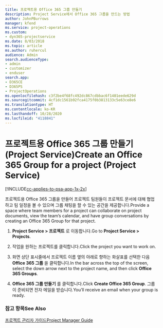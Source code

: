 ```yaml
---
title: 프로젝트용 Office 365 그룹 만들기
description: Project Service에서 Office 365 그룹을 만드는 방법
author: JohnPBurrows
manager: kfend
ms.service: project-operations
ms.custom:
- dyn365-projectservice
ms.date: 8/03/2018
ms.topic: article
ms.author: ruhercul
audience: Admin
search.audienceType:
- admin
- customizer
- enduser
search.app:
- D365CE
- D365PS
- ProjectOperations
ms.openlocfilehash: c3f2be4f68fc492dc867cdbbac6f1401eede629d
ms.sourcegitcommit: 4cf1dc1561b92fca4175f0b3813133c5e63ce8e6
ms.translationtype: HT
ms.contentlocale: ko-KR
ms.lasthandoff: 10/28/2020
ms.locfileid: "4118841"
---
```

# <a name="create-an-office-365-group-for-a-project-project-service"></a><span data-ttu-id="50eb6-103">프로젝트용 Office 365 그룹 만들기 (Project Service)</span><span class="sxs-lookup"><span data-stu-id="50eb6-103">Create an Office 365 Group for a project (Project Service)</span></span>

[!INCLUDE[cc-applies-to-psa-app-1x-2x](../includes/cc-applies-to-psa-app-1x-2x.md)]

<span data-ttu-id="50eb6-104">프로젝트용 Office 365 그룹을 만들어 프로젝트 팀원들이 프로젝트 문서에 대해 협업하고 팀 일정을 볼 수 있으며 그룹 채팅을 할 수 있는 공간을 제공합니다.</span><span class="sxs-lookup"><span data-stu-id="50eb6-104">Provide a space where team members for a project can collaborate on project documents, view the team’s calendar, and have group conversations by creating an Office 365 Group for that project.</span></span>  
  
1.  <span data-ttu-id="50eb6-105">**Project Service > 프로젝트** 로 이동합니다.</span><span class="sxs-lookup"><span data-stu-id="50eb6-105">Go to **Project Service > Projects**.</span></span>  
  
2.  <span data-ttu-id="50eb6-106">작업을 원하는 프로젝트를 클릭합니다.</span><span class="sxs-lookup"><span data-stu-id="50eb6-106">Click the project you want to work on.</span></span>  
  
3.  <span data-ttu-id="50eb6-107">화면 상단 표시줄에서 프로젝트 이름 옆의 아래로 향하는 화살표를 선택한 다음 **Office 365 그룹** 을 클릭합니다.</span><span class="sxs-lookup"><span data-stu-id="50eb6-107">In the bar across the top of the screen, select the down arrow next to the project name, and then click **Office 365 Groups**.</span></span>  
  
4.  <span data-ttu-id="50eb6-108">**Office 365 그룹 만들기** 를 클릭합니다.</span><span class="sxs-lookup"><span data-stu-id="50eb6-108">Click **Create Office 365 Group**.</span></span> <span data-ttu-id="50eb6-109">그룹이 준비되면 전자 메일을 받습니다.</span><span class="sxs-lookup"><span data-stu-id="50eb6-109">You’ll receive an email when your group is ready.</span></span>  
  
### <a name="see-also"></a><span data-ttu-id="50eb6-110">참고 항목</span><span class="sxs-lookup"><span data-stu-id="50eb6-110">See Also</span></span>  
 [<span data-ttu-id="50eb6-111">프로젝트 관리자 가이드</span><span class="sxs-lookup"><span data-stu-id="50eb6-111">Project Manager Guide</span></span>](../psa/project-manager-guide.md)
